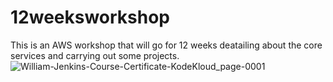 # 12weeksworkshop
This is an AWS workshop that will go for 12 weeks deatailing about the core services and carrying out some projects.
![William-Jenkins-Course-Certificate-KodeKloud_page-0001](https://github.com/william-me/12weeksworkshop/assets/80098120/f144069f-3184-4fce-a4a9-5010f8d57cf9)
